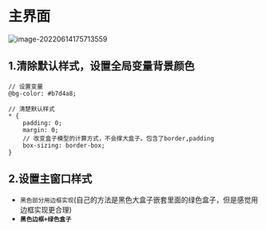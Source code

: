 # 主界面

![image-20220614175713559](C:\Users\zayn\AppData\Roaming\Typora\typora-user-images\image-20220614175713559.png)

## 1.清除默认样式，设置全局变量背景颜色

``` less
// 设置变量
@bg-color: #b7d4a8;

// 清楚默认样式
* {
    padding: 0;
    margin: 0;
    // 改变盒子模型的计算方式，不会撑大盒子。包含了border,padding
    box-sizing: border-box;
}

```



## 2.设置主窗口样式

- `黑色部分用边框实现`(自己的方法是黑色大盒子嵌套里面的绿色盒子，但是感觉用边框实现更合理)
- **`黑色边框+绿色盒子`**

